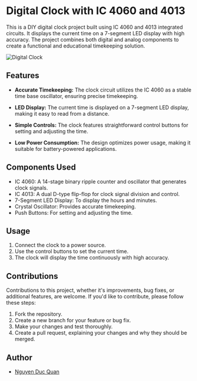 # Digital Clock with IC 4060 and 4013

This is a DIY digital clock project built using IC 4060 and 4013 integrated circuits. It displays the current time on a 7-segment LED display with high accuracy. The project combines both digital and analog components to create a functional and educational timekeeping solution.

![Digital Clock](https://github.com/Quan20021511/Digital_Clock/assets/129273695/fd10bbda-a1b8-4c67-a19c-0fb75299d3a0)


## Features

- **Accurate Timekeeping:** The clock circuit utilizes the IC 4060 as a stable time base oscillator, ensuring precise timekeeping.

- **LED Display:** The current time is displayed on a 7-segment LED display, making it easy to read from a distance.

- **Simple Controls:** The clock features straightforward control buttons for setting and adjusting the time.

- **Low Power Consumption:** The design optimizes power usage, making it suitable for battery-powered applications.

## Components Used

- IC 4060: A 14-stage binary ripple counter and oscillator that generates clock signals.
- IC 4013: A dual D-type flip-flop for clock signal division and control.
- 7-Segment LED Display: To display the hours and minutes.
- Crystal Oscillator: Provides accurate timekeeping.
- Push Buttons: For setting and adjusting the time.

## Usage

1. Connect the clock to a power source.
2. Use the control buttons to set the current time.
3. The clock will display the time continuously with high accuracy.

## Contributions

Contributions to this project, whether it's improvements, bug fixes, or additional features, are welcome. If you'd like to contribute, please follow these steps:

1. Fork the repository.
2. Create a new branch for your feature or bug fix.
3. Make your changes and test thoroughly.
4. Create a pull request, explaining your changes and why they should be merged.


## Author

- [Nguyen Duc Quan](https://github.com/Quan20021511)

